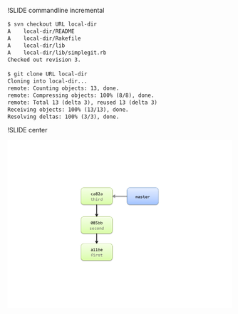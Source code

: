 !SLIDE commandline incremental

	$ svn checkout URL local-dir
	A    local-dir/README
	A    local-dir/Rakefile
	A    local-dir/lib
	A    local-dir/lib/simplegit.rb
	Checked out revision 3.

	$ git clone URL local-dir
	Cloning into local-dir...
	remote: Counting objects: 13, done.
	remote: Compressing objects: 100% (8/8), done.
	remote: Total 13 (delta 3), reused 13 (delta 3)
	Receiving objects: 100% (13/13), done.
	Resolving deltas: 100% (3/3), done.

!SLIDE center

![clone](img/clone.png)
